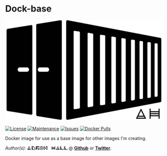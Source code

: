 # Dock-base

[![Container Logo](https://github.com/Adron/systemic-dock-base/blob/master/Logo.png)]()

[![License](https://img.shields.io/github/license/adron/systemic-dock-base.svg?style=flat-square)](https://github.com/adron/systemic-dock-base/blob/master/LICENSE)
[![Maintenance](https://img.shields.io/maintenance/yes/2016.svg?style=flat-square)](#)
[![Issues](https://img.shields.io/github/issues/adron/systemic-dock-base.svg?style=flat-square)](https://github.com/adron/systemic-dock-base/issues)
[![Docker Pulls](https://img.shields.io/docker/pulls/adron/systemic-dock-base.svg?style=flat-square)](https://hub.docker.com/r/adron/dock-base/)

Docker image for use as a base image for other images I'm creating.

*Author(s):* [![Adron Hall](https://github.com/Adron/systemic-dock-base/blob/master/AdronHall.png)](http://compositecode.com) @ **[Github](https://www.github.com/adron)** or **[Twitter](https://twitter.com/adron)**.
